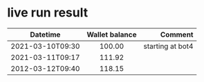 # live run result
|    Datetime      | Wallet balance |      Comment     |
|------------------|:--------------:|-----------------:|
| 2021-03-10T09:30 |    100.00      | starting at bot4 |
| 2021-03-11T09:17 |    111.92      |                  |
| 2012-03-12T09:40 |    118.15      |                  |


